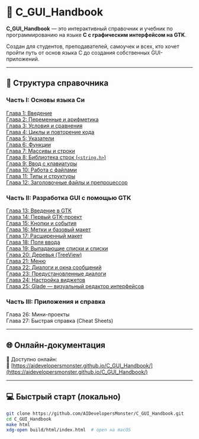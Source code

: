 
# 📘 C_GUI_Handbook

**C_GUI_Handbook** — это интерактивный справочник и учебник по программированию на языке **C с графическим интерфейсом на GTK**.

Создан для студентов, преподавателей, самоучек и всех, кто хочет пройти путь от основ языка C до создания собственных GUI-приложений.

---

## 🧭 Структура справочника

### Часть I: Основы языка Си

[Глава 1: Введение](https://github.com/AIDevelopersMonster/C_GUI_Handbook/tree/main/examples/1)   
[Глава 2: Переменные и арифметика](https://github.com/AIDevelopersMonster/C_GUI_Handbook/tree/main/examples/2)  
[Глава 3: Условия и сравнения](https://github.com/AIDevelopersMonster/C_GUI_Handbook/tree/main/examples/3)  
[Глава 4: Циклы и повторение кода](https://github.com/AIDevelopersMonster/C_GUI_Handbook/tree/main/examples/4)  
[Глава 5: Указатели](https://github.com/AIDevelopersMonster/C_GUI_Handbook/tree/main/examples/5)  
[Глава 6: Функции](https://github.com/AIDevelopersMonster/C_GUI_Handbook/tree/main/examples/6)   
[Глава 7: Массивы и строки](https://github.com/AIDevelopersMonster/C_GUI_Handbook/tree/main/examples/7)  
[Глава 8: Библиотека строк (`<string.h>`)](https://github.com/AIDevelopersMonster/C_GUI_Handbook/tree/main/examples/8)  
[Глава 9: Ввод с клавиатуры](https://github.com/AIDevelopersMonster/C_GUI_Handbook/tree/main/examples/9)  
[Глава 10: Работа с файлами](https://github.com/AIDevelopersMonster/C_GUI_Handbook/tree/main/examples/10)  
[Глава 11: Типы и структуры](https://github.com/AIDevelopersMonster/C_GUI_Handbook/tree/main/examples/11)  
[Глава 12: Заголовочные файлы и препроцессор](https://github.com/AIDevelopersMonster/C_GUI_Handbook/tree/main/examples/12)   

### Часть II: Разработка GUI с помощью GTK

[Глава 13: Введение в GTK](https://github.com/AIDevelopersMonster/C_GUI_Handbook/tree/main/examples/13)  
[Глава 14: Первый GTK-проект](https://github.com/AIDevelopersMonster/C_GUI_Handbook/tree/main/examples/14)  
[Глава 15: Кнопки и события](https://github.com/AIDevelopersMonster/C_GUI_Handbook/tree/main/examples/15)  
[Глава 16: Метки и базовый макет](https://github.com/AIDevelopersMonster/C_GUI_Handbook/tree/main/examples/16)  
[Глава 17: Расширенный макет](https://github.com/AIDevelopersMonster/C_GUI_Handbook/tree/main/examples/17)  
[Глава 18: Поля ввода](https://github.com/AIDevelopersMonster/C_GUI_Handbook/tree/main/examples/18)  
[Глава 19: Выпадающие списки и списки](https://github.com/AIDevelopersMonster/C_GUI_Handbook/tree/main/examples/19)  
[Глава 20: Деревья (TreeView)](https://github.com/AIDevelopersMonster/C_GUI_Handbook/tree/main/examples/20)  
[Глава 21: Меню](https://github.com/AIDevelopersMonster/C_GUI_Handbook/tree/main/examples/21)  
[Глава 22: Диалоги и окна сообщений](https://github.com/AIDevelopersMonster/C_GUI_Handbook/tree/main/examples/22)  
[Глава 23: Предустановленные диалоги](https://github.com/AIDevelopersMonster/C_GUI_Handbook/tree/main/examples/23)   
[Глава 24: Настройка виджетов](https://github.com/AIDevelopersMonster/C_GUI_Handbook/tree/main/examples/24)   
[Глава 25: Glade — визуальный редактор интерфейсов](https://github.com/AIDevelopersMonster/C_GUI_Handbook/tree/main/examples/25)

### Часть III: Приложения и справка

Глава 26: Мини-проекты  
Глава 27: Быстрая справка (Cheat Sheets)

---

## 🌐 Онлайн-документация

📎 Доступно онлайн:  
🔗 [https://aidevelopersmonster.github.io/C_GUI_Handbook/](https://aidevelopersmonster.github.io/C_GUI_Handbook/)

---

## 💻 Быстрый старт (локально)

```bash
git clone https://github.com/AIDevelopersMonster/C_GUI_Handbook.git
cd C_GUI_Handbook
make html
xdg-open build/html/index.html  # open на macOS